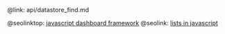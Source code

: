 @link: api/datastore_find.md

@seolinktop: [javascript dashboard framework](https://webix.com)
@seolink: [lists in javascript](https://webix.com/widget/list/)